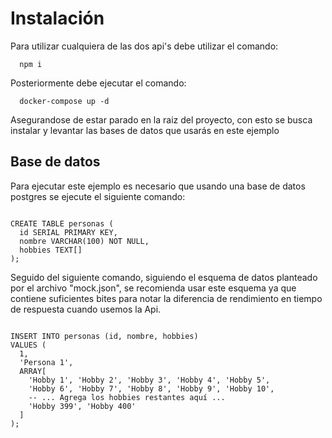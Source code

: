 # Instalación

Para utilizar cualquiera de las dos api's debe utilizar el comando:

```
  npm i
```

Posteriormente debe ejecutar el comando:

```
  docker-compose up -d
```

Asegurandose de estar parado en la raiz del proyecto, con esto se busca instalar y levantar las bases de datos que usarás en este ejemplo

## Base de datos 

Para ejecutar este ejemplo es necesario que usando una base de datos postgres se ejecute el siguiente comando:

```

CREATE TABLE personas (
  id SERIAL PRIMARY KEY,
  nombre VARCHAR(100) NOT NULL,
  hobbies TEXT[]
);

```

Seguido del siguiente comando, siguiendo el esquema de datos planteado por el archivo "mock.json", se recomienda usar este esquema ya que contiene suficientes bites para notar la diferencia de rendimiento en tiempo de respuesta cuando usemos la Api.


```

INSERT INTO personas (id, nombre, hobbies)
VALUES (
  1,
  'Persona 1',
  ARRAY[
    'Hobby 1', 'Hobby 2', 'Hobby 3', 'Hobby 4', 'Hobby 5',
    'Hobby 6', 'Hobby 7', 'Hobby 8', 'Hobby 9', 'Hobby 10',
    -- ... Agrega los hobbies restantes aquí ...
    'Hobby 399', 'Hobby 400'
  ]
);

```